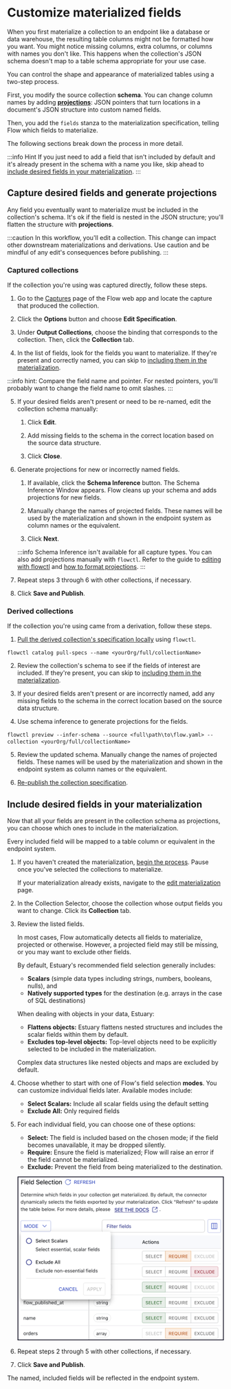# Customize materialized fields

When you first materialize a collection to an endpoint like a database or data warehouse,
the resulting table columns might not be formatted how you want.
You might notice missing columns, extra columns, or columns with names you don't like.
This happens when the collection's JSON schema doesn't map to a table schema appropriate for your use case.

You can control the shape and appearance of materialized tables using a two-step process.

First, you modify the source collection **schema**.
You can change column names by adding **[projections](../concepts/advanced/projections.md)**:
JSON pointers that turn locations in a document's JSON structure into custom named fields.

Then, you add the `fields` stanza to the materialization specification, telling Flow which fields to materialize.

The following sections break down the process in more detail.

:::info Hint
If you just need to add a field that isn't included by default and it's already present in the schema
with a name you like, skip ahead to [include desired fields in your materialization](#include-desired-fields-in-your-materialization).
:::

## Capture desired fields and generate projections

Any field you eventually want to materialize must be included in the collection's schema.
It's ok if the field is nested in the JSON structure; you'll flatten the structure with **projections**.

:::caution
In this workflow, you'll edit a collection. This change can impact other downstream materializations and derivations.
Use caution and be mindful of any edit's consequences before publishing.
:::

### Captured collections

If the collection you're using was captured directly, follow these steps.

1. Go to the [Captures](https://dashboard.estuary.dev/captures) page of the Flow web app
and locate the capture that produced the collection.

2. Click the **Options** button and choose **Edit Specification**.

3. Under **Output Collections**, choose the binding that corresponds to the collection.
Then, click the **Collection** tab.

4. In the list of fields, look for the fields you want to materialize.
If they're present and correctly named, you can skip to
[including them in the materialization](#include-desired-fields-in-your-materialization).

:::info hint:
Compare the field name and pointer.
For nested pointers, you'll probably want to change the field name to omit slashes.
:::

5. If your desired fields aren't present or need to be re-named, edit the collection schema manually:

   1. Click **Edit**.

   2. Add missing fields to the schema in the correct location based on the source data structure.

   3. Click **Close**.

6. Generate projections for new or incorrectly named fields.

   1. If available, click the **Schema Inference** button. The Schema Inference Window appears. Flow cleans up your schema and adds projections for new fields.

   2. Manually change the names of projected fields. These names will be used by the materialization and shown in the endpoint system as column names or the equivalent.

   3. Click **Next**.

   :::info
   Schema Inference isn't available for all capture types.
   You can also add projections manually with `flowctl`.
   Refer to the guide to [editing with flowctl](./flowctl/edit-specification-locally.md) and
   [how to format projections](../concepts/collections.md#projections).
   :::

7. Repeat steps 3 through 6 with other collections, if necessary.

8. Click **Save and Publish**.

### Derived collections

If the collection you're using came from a derivation, follow these steps.

1. [Pull the derived collection's specification locally](./flowctl/edit-specification-locally.md#pull-specifications-locally) using `flowctl`.

```
flowctl catalog pull-specs --name <yourOrg/full/collectionName>
```

2. Review the collection's schema to see if the fields of interest are included. If they're present, you can skip to
[including them in the materialization](#include-desired-fields-in-your-materialization).

3. If your desired fields aren't present or are incorrectly named, add any missing fields to the schema in the correct location based on the source data structure.

4. Use schema inference to generate projections for the fields.

```
flowctl preview --infer-schema --source <full\path\to\flow.yaml> --collection <yourOrg/full/collectionName>
```

5. Review the updated schema. Manually change the names of projected fields. These names will be used by the materialization and shown in the endpoint system as column names or the equivalent.

6. [Re-publish the collection specification](./flowctl/edit-specification-locally.md#edit-source-files-and-re-publish-specifications).

## Include desired fields in your materialization

Now that all your fields are present in the collection schema as projections,
you can choose which ones to include in the materialization.

Every included field will be mapped to a table column or equivalent in the endpoint system.

1. If you haven't created the materialization, [begin the process](./create-dataflow.md#create-a-materialization). Pause once you've selected the collections to materialize.

   If your materialization already exists, navigate to the [edit materialization](./edit-data-flows.md#edit-a-materialization) page.

2. In the Collection Selector, choose the collection whose output fields you want to change. Click its **Collection** tab.

3. Review the listed fields.

   In most cases, Flow automatically detects all fields to materialize, projected or otherwise. However, a projected field may still be missing, or you may want to exclude other fields.

   By default, Estuary's recommended field selection generally includes:
      * **Scalars** (simple data types including strings, numbers, booleans, nulls), and
      * **Natively supported types** for the destination (e.g. arrays in the case of SQL destinations)

   When dealing with objects in your data, Estuary:
      * **Flattens objects:** Estuary flattens nested structures and includes the scalar fields within them by default.
      * **Excludes top-level objects:** Top-level objects need to be explicitly selected to be included in the materialization.

   Complex data structures like nested objects and maps are excluded by default.

4. Choose whether to start with one of Flow's field selection **modes**. You can customize individual fields later. Available modes include:

   * **Select Scalars:** Include all scalar fields using the default setting
   * **Exclude All:** Only required fields

5. For each individual field, you can choose one of these options:

   * **Select:** The field is included based on the chosen mode; if the field becomes unavailable, it may be dropped silently.
   * **Require:** Ensure the field is materialized; Flow will raise an error if the field cannot be materialized.
   * **Exclude:** Prevent the field from being materialized to the destination.

   ![Field selection modes and individual options](./guide-images/field-selection.png)

6. Repeat steps 2 through 5 with other collections, if necessary.

7. Click **Save and Publish**.

The named, included fields will be reflected in the endpoint system.